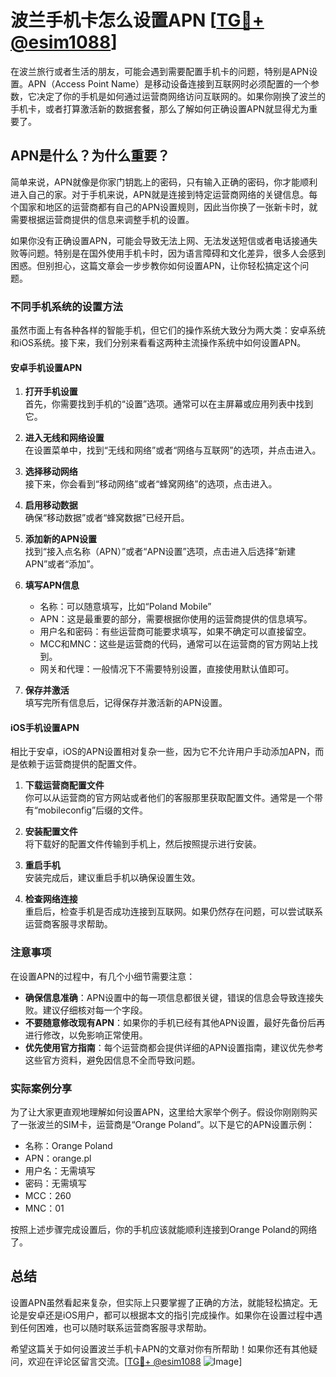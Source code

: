 # 波兰手机卡怎么设置APN [[TG💪+ @esim1088](https://t.me/s/esim1088)]

在波兰旅行或者生活的朋友，可能会遇到需要配置手机卡的问题，特别是APN设置。APN（Access Point Name）是移动设备连接到互联网时必须配置的一个参数，它决定了你的手机是如何通过运营商网络访问互联网的。如果你刚换了波兰的手机卡，或者打算激活新的数据套餐，那么了解如何正确设置APN就显得尤为重要了。

## APN是什么？为什么重要？

简单来说，APN就像是你家门钥匙上的密码，只有输入正确的密码，你才能顺利进入自己的家。对于手机来说，APN就是连接到特定运营商网络的关键信息。每个国家和地区的运营商都有自己的APN设置规则，因此当你换了一张新卡时，就需要根据运营商提供的信息来调整手机的设置。

如果你没有正确设置APN，可能会导致无法上网、无法发送短信或者电话接通失败等问题。特别是在国外使用手机卡时，因为语言障碍和文化差异，很多人会感到困惑。但别担心，这篇文章会一步步教你如何设置APN，让你轻松搞定这个问题。

### 不同手机系统的设置方法

虽然市面上有各种各样的智能手机，但它们的操作系统大致分为两大类：安卓系统和iOS系统。接下来，我们分别来看看这两种主流操作系统中如何设置APN。

#### 安卓手机设置APN

1. **打开手机设置**  
   首先，你需要找到手机的“设置”选项。通常可以在主屏幕或应用列表中找到它。

2. **进入无线和网络设置**  
   在设置菜单中，找到“无线和网络”或者“网络与互联网”的选项，并点击进入。

3. **选择移动网络**  
   接下来，你会看到“移动网络”或者“蜂窝网络”的选项，点击进入。

4. **启用移动数据**  
   确保“移动数据”或者“蜂窝数据”已经开启。

5. **添加新的APN设置**  
   找到“接入点名称（APN）”或者“APN设置”选项，点击进入后选择“新建APN”或者“添加”。

6. **填写APN信息**  
   - 名称：可以随意填写，比如“Poland Mobile”
   - APN：这是最重要的部分，需要根据你使用的运营商提供的信息填写。
   - 用户名和密码：有些运营商可能要求填写，如果不确定可以直接留空。
   - MCC和MNC：这些是运营商的代码，通常可以在运营商的官方网站上找到。
   - 网关和代理：一般情况下不需要特别设置，直接使用默认值即可。

7. **保存并激活**  
   填写完所有信息后，记得保存并激活新的APN设置。

#### iOS手机设置APN

相比于安卓，iOS的APN设置相对复杂一些，因为它不允许用户手动添加APN，而是依赖于运营商提供的配置文件。

1. **下载运营商配置文件**  
   你可以从运营商的官方网站或者他们的客服那里获取配置文件。通常是一个带有“mobileconfig”后缀的文件。

2. **安装配置文件**  
   将下载好的配置文件传输到手机上，然后按照提示进行安装。

3. **重启手机**  
   安装完成后，建议重启手机以确保设置生效。

4. **检查网络连接**  
   重启后，检查手机是否成功连接到互联网。如果仍然存在问题，可以尝试联系运营商客服寻求帮助。

### 注意事项

在设置APN的过程中，有几个小细节需要注意：

- **确保信息准确**：APN设置中的每一项信息都很关键，错误的信息会导致连接失败。建议仔细核对每一个字段。
- **不要随意修改现有APN**：如果你的手机已经有其他APN设置，最好先备份后再进行修改，以免影响正常使用。
- **优先使用官方指南**：每个运营商都会提供详细的APN设置指南，建议优先参考这些官方资料，避免因信息不全而导致问题。

### 实际案例分享

为了让大家更直观地理解如何设置APN，这里给大家举个例子。假设你刚刚购买了一张波兰的SIM卡，运营商是“Orange Poland”。以下是它的APN设置示例：

- 名称：Orange Poland
- APN：orange.pl
- 用户名：无需填写
- 密码：无需填写
- MCC：260
- MNC：01

按照上述步骤完成设置后，你的手机应该就能顺利连接到Orange Poland的网络了。

## 总结

设置APN虽然看起来复杂，但实际上只要掌握了正确的方法，就能轻松搞定。无论是安卓还是iOS用户，都可以根据本文的指引完成操作。如果你在设置过程中遇到任何困难，也可以随时联系运营商客服寻求帮助。

希望这篇关于如何设置波兰手机卡APN的文章对你有所帮助！如果你还有其他疑问，欢迎在评论区留言交流。[[TG💪+ @esim1088](https://t.me/s/esim1088) ![Image](https://i.postimg.cc/4NQfJmqS/Snipaste-2025-05-13-00-14-12.png)]